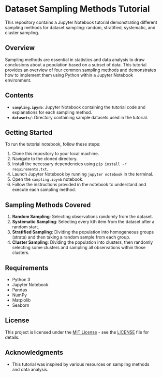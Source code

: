 # Dataset Sampling Methods Tutorial

This repository contains a Jupyter Notebook tutorial demonstrating different sampling methods for dataset sampling: random, stratified, systematic, and cluster sampling. 

## Overview

Sampling methods are essential in statistics and data analysis to draw conclusions about a population based on a subset of data. This tutorial provides an overview of four common sampling methods and demonstrates how to implement them using Python within a Jupyter Notebook environment.

## Contents

- **`sampling.ipynb`**: Jupyter Notebook containing the tutorial code and explanations for each sampling method.
- **`datasets/`**: Directory containing sample datasets used in the tutorial.
  
## Getting Started

To run the tutorial notebook, follow these steps:

1. Clone this repository to your local machine.
2. Navigate to the cloned directory.
3. Install the necessary dependencies using `pip install -r requirements.txt`.
4. Launch Jupyter Notebook by running `jupyter notebook` in the terminal.
5. Open the `sampling.ipynb` notebook.
6. Follow the instructions provided in the notebook to understand and execute each sampling method.

## Sampling Methods Covered

1. **Random Sampling**: Selecting observations randomly from the dataset.
2. **Systematic Sampling**: Selecting every kth item from the dataset after a random start.
3. **Stratified Sampling**: Dividing the population into homogeneous groups (strata) and then taking a random sample from each group.
4. **Cluster Sampling**: Dividing the population into clusters, then randomly selecting some clusters and sampling all observations within those clusters.

## Requirements

- Python 3
- Jupyter Notebook
- Pandas
- NumPy
- Matplolib
- Seaborn

## License

This project is licensed under the [MIT License](https://opensource.org/licenses/MIT) - see the [LICENSE](LICENSE) file for details.


## Acknowledgments

- This tutorial was inspired by various resources on sampling methods and data analysis.
